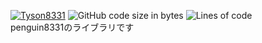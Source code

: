 [![Tyson8331](https://img.shields.io/endpoint?url=https%3A%2F%2Fatcoder-badges.now.sh%2Fapi%2Fatcoder%2Fjson%2FTyson8331)](https://atcoder.jp/users/Tyson8331)
![GitHub code size in bytes](https://img.shields.io/github/languages/code-size/penguin8331/library?style=flat-square)
![Lines of code](https://img.shields.io/tokei/lines/github/penguin8331/library?style=flat-square)<br>
penguin8331のライブラリです<br>

